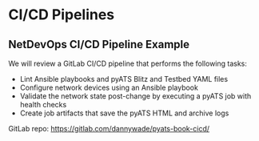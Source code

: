 # CI/CD Pipelines

## NetDevOps CI/CD Pipeline Example

We will review a GitLab CI/CD pipeline that performs the following tasks:

- Lint Ansible playbooks and pyATS Blitz and Testbed YAML files
- Configure network devices using an Ansible playbook
- Validate the network state post-change by executing a pyATS job with health checks
- Create job artifacts that save the pyATS HTML and archive logs

GitLab repo: https://gitlab.com/dannywade/pyats-book-cicd/

